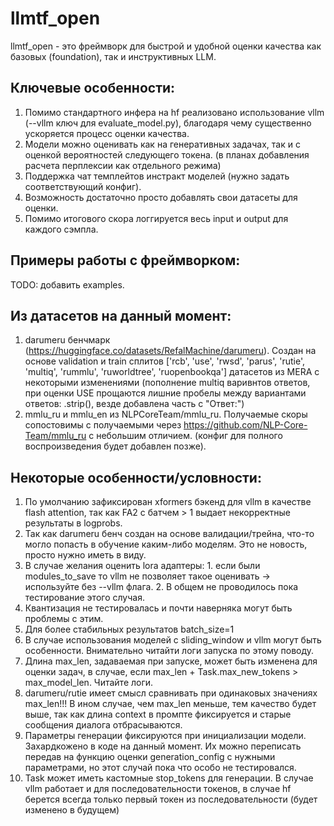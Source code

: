 # llmtf_open
llmtf_open - это фреймворк для быстрой и удобной оценки качества как базовых (foundation), так и инструктивных LLM.

## Ключевые особенности:
1) Помимо стандартного инфера на hf реализовано использование vllm (--vllm ключ для evaluate_model.py), благодаря чему существенно ускоряется процесс оценки качества.
2) Модели можно оценивать как на генеративных задачах, так и с оценкой вероятностей следующего токена. (в планах добавления расчета перплексии как отдельного режима)
3) Поддержка чат темплейтов инстракт моделей (нужно задать соответствующий конфиг).
4) Возможность достаточно просто добавлять свои датасеты для оценки.
5) Помимо итогового скора логгируется весь input и output для каждого сэмпла.

## Примеры работы с фреймворком:
TODO: добавить examples.

## Из датасетов на данный момент:
1) darumeru бенчмарк (https://huggingface.co/datasets/RefalMachine/darumeru). Создан на основе validation и train сплитов ['rcb', 'use', 'rwsd', 'parus', 'rutie', 'multiq', 'rummlu', 'ruworldtree', 'ruopenbookqa'] датасетов из MERA с некоторыми изменениями (пополнение multiq варивнтов ответов, при оценки USE прощаются лишние пробелы между вариантами ответов: .strip(), везде добавлена часть с "Ответ:")
2) mmlu_ru и mmlu_en из NLPCoreTeam/mmlu_ru. Получаемые скоры сопостовимы с получаемыми через https://github.com/NLP-Core-Team/mmlu_ru с небольшим отличием. (конфиг для полного воспроизведения будет добавлен позже). 

## Некоторые особенности/условности:
1) По умолчанию зафиксирован xformers бэкенд для vllm в качестве flash attention, так как FA2 с батчем > 1 выдает некорректные результаты в logprobs.
2) Так как darumeru бенч создан на основе валидации/трейна, что-то могло попасть в обучение каким-либо моделям. Это не новость, просто нужно иметь в виду.
3) В случае желания оценить lora адаптеры: 1. если были modules_to_save то vllm не позволяет такое оценивать -> используйте без --vllm флага. 2. В общем не проводилось пока тестирование этого случая.
4) Квантизация не тестировалась и почти наверняка могут быть проблемы с этим.
5) Для более стабильных результатов batch_size=1
6) В случае использования моделей с sliding_window и vllm могут быть особенности. Внимательно читайти логи запуска по этому поводу.
7) Длина max_len, задаваемая при запуске, может быть изменена для оценки задач, в случае, если max_len + Task.max_new_tokens > max_model_len. Читайте логи.
8) darumeru/rutie имеет смысл сравнивать при одинаковых значениях max_len!!! В ином случае, чем max_len меньше, тем качество будет выше, так как длина context в промпте фиксируется и старые сообщения диалога отбрасываются.
9) Параметры генерации фиксируются при инициализации модели. Захардкожено в коде на данный момент. Их можно переписать передав на функцию оценки generation_config с нужными параметрами, но этот случай пока что особо не тестировался.
10) Task может иметь кастомные stop_tokens для генерации. В случае vllm работает и для последовательности токенов, в случае hf берется всегда только первый токен из последовательности (будет изменено в будущем)